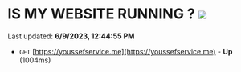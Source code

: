 # IS MY WEBSITE RUNNING ? [![](https://img.shields.io/static/v1?label=Sponsor&message=%E2%9D%A4&logo=GitHub&color=%23fe8e86)](https://github.com/sponsors/<username>)

Last updated: **6/9/2023, 12:44:55 PM**

- `GET` [https://youssefservice.me](https://youssefservice.me) - **Up** (1004ms)
